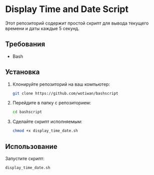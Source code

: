 # Display Time and Date Script

Этот репозиторий содержит простой скрипт для вывода текущего времени и даты каждые 5 секунд.

## Требования

- Bash

## Установка

1. Клонируйте репозиторий на ваш компьютер:
    ```bash
    git clone https://github.com/wotiwan/bashscript
    ```

2. Перейдите в папку с репозиторием:
    ```bash
    cd bashscript
    ```

3. Сделайте скрипт исполняемым:
    ```bash
    chmod +x display_time_date.sh
    ```

## Использование

Запустите скрипт:
```bash
display_time_date.sh

